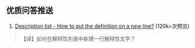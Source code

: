 
## 优质问答推送

1. [Description list - How to put the definition on a new line?](https://tex.stackexchange.com/questions/35481) (120k+次预览)
  >【译】如何在解释性列表中新建一行解释性文字？
